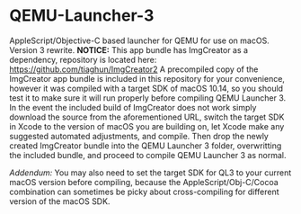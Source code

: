 # QEMU-Launcher-3
AppleScript/Objective-C based launcher for QEMU for use on macOS. Version 3 rewrite.
**NOTICE:** This app bundle has ImgCreator as a dependency, repository is located here: https://github.com/tiaghun/ImgCreator2
A precompiled copy of the ImgCreator app bundle is included in this repository for your convenience, however it was compiled with a target SDK of macOS 10.14, so you should test it to make sure it will run properly before compiling QEMU Launcher 3. In the event the included build of ImgCreator does not work simply download the source from the aforementioned URL, switch the target SDK in Xcode to the version of macOS you are building on, let Xcode make any suggested automated adjustments, and compile. Then drop the newly created ImgCreator bundle into the QEMU Launcher 3 folder, overwritting the included bundle, and proceed to compile QEMU Launcher 3 as normal.

*Addendum:* You may also need to set the target SDK for QL3 to your current macOS version before compiling, because the AppleScript/Obj-C/Cocoa combination can sometimes be picky about cross-compiling for different version of the macOS SDK.
